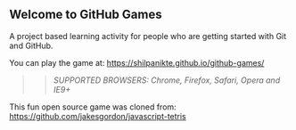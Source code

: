 ## Welcome to GitHub Games

A project based learning activity for people who are getting started with Git and GitHub.

You can play the game at: https://shilpanikte.github.io/github-games/

>> _*SUPPORTED BROWSERS*: Chrome, Firefox, Safari, Opera and IE9+_

This fun open source game was cloned from: https://github.com/jakesgordon/javascript-tetris
